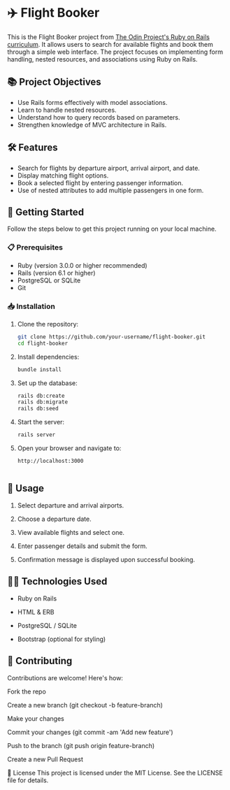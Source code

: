 # ✈️ Flight Booker

This is the Flight Booker project from [The Odin Project's Ruby on Rails curriculum](https://www.theodinproject.com/lessons/ruby-on-rails-flight-booker). It allows users to search for available flights and book them through a simple web interface. The project focuses on implementing form handling, nested resources, and associations using Ruby on Rails.

## 📚 Project Objectives

- Use Rails forms effectively with model associations.
- Learn to handle nested resources.
- Understand how to query records based on parameters.
- Strengthen knowledge of MVC architecture in Rails.

## 🛠️ Features

- Search for flights by departure airport, arrival airport, and date.
- Display matching flight options.
- Book a selected flight by entering passenger information.
- Use of nested attributes to add multiple passengers in one form.

## 🚀 Getting Started

Follow the steps below to get this project running on your local machine.

### 📋 Prerequisites

- Ruby (version 3.0.0 or higher recommended)
- Rails (version 6.1 or higher)
- PostgreSQL or SQLite
- Git

### 📥 Installation

1. Clone the repository:

   ```bash
   git clone https://github.com/your-username/flight-booker.git
   cd flight-booker

2. Install dependencies:

   ```bash
   bundle install

3. Set up the database:

   ```bash
   rails db:create
   rails db:migrate
   rails db:seed

4. Start the server:

   ```bash
   rails server

5. Open your browser and navigate to:

   ```aduino
   http://localhost:3000
   

## 🧪 Usage

1. Select departure and arrival airports.

2. Choose a departure date.

3. View available flights and select one.

4. Enter passenger details and submit the form.

5. Confirmation message is displayed upon successful booking.

## 🧑‍💻 Technologies Used
- Ruby on Rails

- HTML & ERB

- PostgreSQL / SQLite

- Bootstrap (optional for styling)

## 🤝 Contributing
Contributions are welcome! Here's how:

Fork the repo

Create a new branch (git checkout -b feature-branch)

Make your changes

Commit your changes (git commit -am 'Add new feature')

Push to the branch (git push origin feature-branch)

Create a new Pull Request

📝 License
This project is licensed under the MIT License. See the LICENSE file for details.